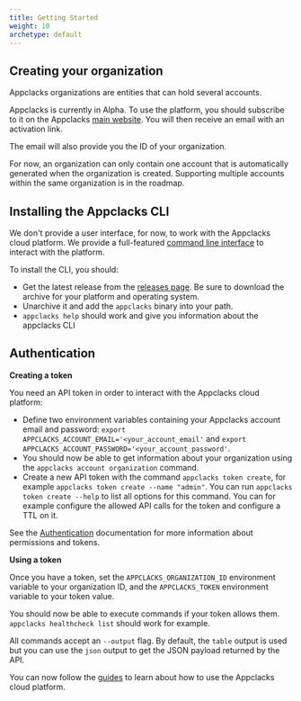 ```yaml
---
title: Getting Started
weight: 10
archetype: default
---
```


## Creating your organization

Appclacks organizations are entities that can hold several accounts.

Appclacks is currently in Alpha. To use the platform, you should subscribe to it on the Appclacks [main website](https://appclacks.com/#register). You will then receive an email with an activation link.

The email will also provide you the ID of your organization.

For now, an organization can only contain one account that is automatically generated when the organization is created. Supporting multiple accounts within the same organization is in the roadmap.

## Installing the Appclacks CLI

We don't provide a user interface, for now, to work with the Appclacks cloud platform. We provide a full-featured [command line interface](https://github.com/appclacks/cli) to interact with the platform.

To install the CLI, you should:

- Get the latest release from the [releases page](https://github.com/appclacks/cli/releases). Be sure to download the archive for your platform and operating system.
- Unarchive it and add the `appclacks` binary into your path.
- `appclacks help` should work and give you information about the appclacks CLI

## Authentication

**Creating a token**

You need an API token in order to interact with the Appclacks cloud platform:

- Define two environment variables containing your Appclacks account email and password: `export APPCLACKS_ACCOUNT_EMAIL='<your_account_email'` and `export APPCLACKS_ACCOUNT_PASSWORD='<your_account_password'`.
- You should now be able to get information about your organization using the `appclacks account organization` command.
- Create a new API token with the command `appclacks token create`, for example `appclacks token create --name "admin"`.
You can run `appclacks token create --help` to list all options for this command. You can for example configure the allowed API calls for the token and configure a TTL on it.

See the [Authentication](/guides/authentication/) documentation for more information about permissions and tokens.

**Using a token**

Once you have a token, set the `APPCLACKS_ORGANIZATION_ID` environment variable to your organization ID, and the `APPCLACKS_TOKEN` environment variable to your token value.

You should now be able to execute commands if your token allows them. `appclacks healthcheck list` should work for example.

All commands accept an `--output` flag. By default, the `table` output is used but you can use the `json` output to get the JSON payload returned by the API.

You can now follow the [guides](/guides) to learn about how to use the Appclacks cloud platform.
